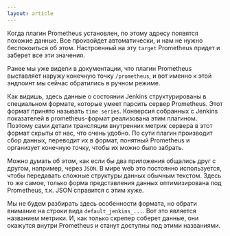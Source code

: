 ```yaml
---
layout: article
---
```

Когда плагин Prometheus установлен, по этому адресу появятся похожие данные. Все произойдет автоматически, и нам не нужно беспокоиться об этом. Настроенный на эту `target` Prometheus придет и заберет все эти значения.

Ранее мы уже видели в документации, что плагин Prometheus выставляет наружу конечную точку `/prometheus`, и вот именно к этой эндпоинт мы сейчас обратились в ручном режиме.

Как видишь, здесь данные о состоянии Jenkins структурированы в специальном формате, которые умеет парсить сервер Prometheus. Этот формат принято называть `time series`. Конверсия собранных с Jenkins показателей в prometheus-формат реализована этим плагином. Поэтому сами детали трансляции внутренних метрик сервера в этот формат скрыты от нас, что очень удобно. По сути плагин производит сбор данных, переводит их в формат, понятный Prometheus и организует конечную точку, чтобы их можно было забрать.

Можно думать об этом, как если бы два приложения общались друг с другом, например, через `JSON`. В мире web это постоянно используется, чтобы передавать сложные структуры данных обычным текстом. Здесь то же самое, только форма представления данных оптимизирована под Prometheus, т.к. JSON справится с этим хуже.

Мы не будем разбирать здесь особенности формата, но обрати внимание на строки вида `default_jenkins_...`. Вот это является названием метрики. И, как только скрепер соберет данные, они окажутся внутри Prometheus и станут доступны под этими названиями.
